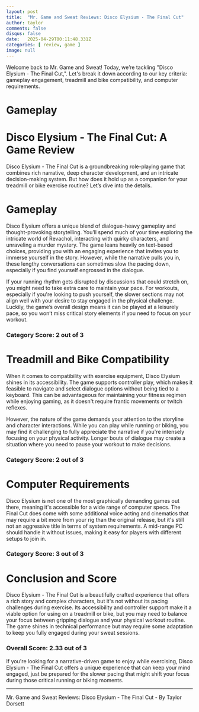 ```yaml
---
layout: post
title:  "Mr. Game and Sweat Reviews: Disco Elysium - The Final Cut"
author: taylor
comments: false
disqus: false
date:   2025-04-29T00:11:48.331Z
categories: [ review, game ]
image: null
---
```


Welcome back to Mr. Game and Sweat! Today, we’re tackling "Disco Elysium - The Final Cut,". Let's break it down according to our key criteria: gameplay engagement, treadmill and bike compatibility, and computer requirements.

# Gameplay

# Disco Elysium - The Final Cut: A Game Review

Disco Elysium - The Final Cut is a groundbreaking role-playing game that combines rich narrative, deep character development, and an intricate decision-making system. But how does it hold up as a companion for your treadmill or bike exercise routine? Let’s dive into the details.

# Gameplay

Disco Elysium offers a unique blend of dialogue-heavy gameplay and thought-provoking storytelling. You’ll spend much of your time exploring the intricate world of Revachol, interacting with quirky characters, and unraveling a murder mystery. The game leans heavily on text-based choices, providing you with an engaging experience that invites you to immerse yourself in the story. However, while the narrative pulls you in, these lengthy conversations can sometimes slow the pacing down, especially if you find yourself engrossed in the dialogue.

If your running rhythm gets disrupted by discussions that could stretch on, you might need to take extra care to maintain your pace. For workouts, especially if you're looking to push yourself, the slower sections may not align well with your desire to stay engaged in the physical challenge. Luckily, the game’s overall design means it can be played at a leisurely pace, so you won’t miss critical story elements if you need to focus on your workout.

### Category Score: 2 out of 3

# Treadmill and Bike Compatibility

When it comes to compatibility with exercise equipment, Disco Elysium shines in its accessibility. The game supports controller play, which makes it feasible to navigate and select dialogue options without being tied to a keyboard. This can be advantageous for maintaining your fitness regimen while enjoying gaming, as it doesn't require frantic movements or twitch reflexes. 

However, the nature of the game demands your attention to the storyline and character interactions. While you can play while running or biking, you may find it challenging to fully appreciate the narrative if you're intensely focusing on your physical activity. Longer bouts of dialogue may create a situation where you need to pause your workout to make decisions.

### Category Score: 2 out of 3

# Computer Requirements

Disco Elysium is not one of the most graphically demanding games out there, meaning it's accessible for a wide range of computer specs. The Final Cut does come with some additional voice acting and cinematics that may require a bit more from your rig than the original release, but it's still not an aggressive title in terms of system requirements. A mid-range PC should handle it without issues, making it easy for players with different setups to join in.

### Category Score: 3 out of 3

# Conclusion and Score

Disco Elysium - The Final Cut is a beautifully crafted experience that offers a rich story and complex characters, but it's not without its pacing challenges during exercise. Its accessibility and controller support make it a viable option for using on a treadmill or bike, but you may need to balance your focus between gripping dialogue and your physical workout routine. The game shines in technical performance but may require some adaptation to keep you fully engaged during your sweat sessions.

### Overall Score: 2.33 out of 3

If you're looking for a narrative-driven game to enjoy while exercising, Disco Elysium - The Final Cut offers a unique experience that can keep your mind engaged, just be prepared for the slower pacing that might shift your focus during those critical running or biking moments.

---

Mr. Game and Sweat Reviews: Disco Elysium - The Final Cut - By Taylor Dorsett
